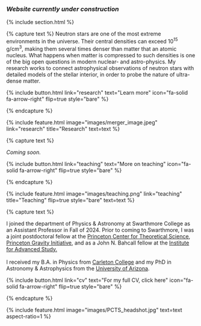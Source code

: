 ---
---

<!--
# Carolyn Raithel 
## Assistant Professor of Physics & Astronomy, Swarthmore College -->

### <i> Website currently under construction  </i>

{% include section.html %}

<!--  ## Highlights -->

{% capture text %}
Neutron stars are one of the most extreme environments in the universe. Their central densities can exceed 10<sup>15</sup> g/cm<sup>3</sup>, making them several times denser than matter that an atomic nucleus. What happens when matter is compressed to such densities is one of the big open questions in modern nuclear- and astro-physics. My research works to connect astrophysical observations of neutron stars with detailed models of the stellar interior, in order to probe the nature of ultra-dense matter.

{%
  include button.html
  link="research"
  text="Learn more"
  icon="fa-solid fa-arrow-right"
  flip=true
  style="bare"
%}

{% endcapture %}

{%
  include feature.html
  image="images/merger_image.jpeg"
  link="research"
  title="Research"
  text=text
%}

{% capture text %}

<i> Coming soon. </i>

{%
  include button.html
  link="teaching"
  text="More on teaching"
  icon="fa-solid fa-arrow-right"
  flip=true
  style="bare"
%}

{% endcapture %}

{%
  include feature.html
  image="images/teaching.png"
  link="teaching"
  title="Teaching"
  flip=true
  style="bare"
  text=text
%}

{% capture text %}

I joined the department of Physics & Astronomy at Swarthmore College as an Assistant Professor in Fall of 2024. Prior to coming to Swarthmore, I was a joint postdoctoral fellow at the <a href="https://pcts.princeton.edu/">Princeton Center for Theoretical Science</a>, <a href="https://gravity.princeton.edu/">Princeton Gravity Initiative</a>, and as a John N. Bahcall fellow at the <a href="https://www.ias.edu/">Institute for Advanced Study.</a> 
<br>
<br>
I received my B.A. in Physics from <a href="https://www.carleton.edu/">Carleton College</a> and my PhD in Astronomy & Astrophysics from the <a href="https://www.as.arizona.edu/">University of Arizona</a>.  <!-- For my full CV, ![click here](/images/raithel_cv.pdf). -->

{%
  include button.html
  link="cv"
  text="For my full CV, click here"
  icon="fa-solid fa-arrow-right"
  flip=true
  style="bare"
%}


{% endcapture %}

{%
  include feature.html
  image="images/PCTS_headshot.jpg"
  text=text
  aspect-ratio=1
%}
